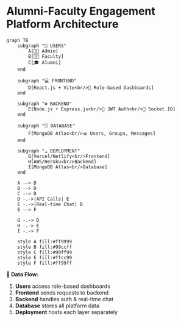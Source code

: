 # Alumni-Faculty Engagement Platform Architecture

```mermaid
graph TB
    subgraph "👥 USERS"
        A[👨‍💼 Admin]
        B[👨‍🏫 Faculty] 
        C[🎓 Alumni]
    end
    
    subgraph "💻 FRONTEND"
        D[React.js + Vite<br/>📱 Role-based Dashboards]
    end
    
    subgraph "⚙️ BACKEND"
        E[Node.js + Express.js<br/>🔐 JWT Auth<br/>📡 Socket.IO]
    end
    
    subgraph "🗄️ DATABASE"
        F[MongoDB Atlas<br/>📊 Users, Groups, Messages]
    end
    
    subgraph "☁️ DEPLOYMENT"
        G[Vercel/Netlify<br/>Frontend]
        H[AWS/Heroku<br/>Backend]
        I[MongoDB Atlas<br/>Database]
    end

    A --> D
    B --> D  
    C --> D
    D -.->|API Calls| E
    E -.->|Real-time Chat| D
    E --> F
    
    G -.-> D
    H -.-> E
    I -.-> F
    
    style A fill:#ff9999
    style B fill:#99ccff  
    style C fill:#99ff99
    style E fill:#ffcc99
    style F fill:#ff99ff
```

**🔄 Data Flow:**
1. **Users** access role-based dashboards
2. **Frontend** sends requests to backend
3. **Backend** handles auth & real-time chat
4. **Database** stores all platform data
5. **Deployment** hosts each layer separately